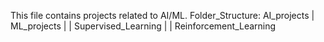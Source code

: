 This file contains projects related to AI/ML.
Folder_Structure:
AI_projects
|	ML_projects
|	|	Supervised_Learning
|	|	Reinforcement_Learning
